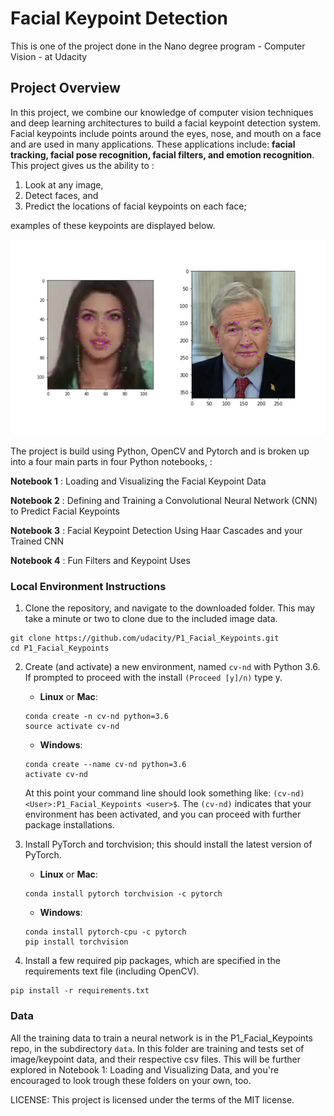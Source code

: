 [image1]: ./images/key_pts_example.png "Facial Keypoint Detection System"

# Facial Keypoint Detection
This is one of the project done in the Nano degree program - Computer Vision - at Udacity
## Project Overview

In this project, we combine our knowledge of computer vision techniques and deep learning architectures to build a facial keypoint detection system. Facial keypoints include points around the eyes, nose, and mouth on a face and are used in many applications. These applications include: **facial tracking, facial pose recognition, facial filters, and emotion recognition**. <br>
This project gives us the ability to :<br>
1. Look at any image, 
2. Detect faces, and 
3. Predict the locations of facial keypoints on each face; 

examples of these keypoints are displayed below.

![Facial Keypoint Detection][image1]

The project is build using Python, OpenCV and Pytorch and is broken up into a four main parts in four Python notebooks, :

__Notebook 1__ : Loading and Visualizing the Facial Keypoint Data

__Notebook 2__ : Defining and Training a Convolutional Neural Network (CNN) to Predict Facial Keypoints

__Notebook 3__ : Facial Keypoint Detection Using Haar Cascades and your Trained CNN

__Notebook 4__ : Fun Filters and Keypoint Uses


### Local Environment Instructions

1. Clone the repository, and navigate to the downloaded folder. This may take a minute or two to clone due to the included image data.
```
git clone https://github.com/udacity/P1_Facial_Keypoints.git
cd P1_Facial_Keypoints
```

2. Create (and activate) a new environment, named `cv-nd` with Python 3.6. If prompted to proceed with the install `(Proceed [y]/n)` type y.

	- __Linux__ or __Mac__: 
	```
	conda create -n cv-nd python=3.6
	source activate cv-nd
	```
	- __Windows__: 
	```
	conda create --name cv-nd python=3.6
	activate cv-nd
	```
	
	At this point your command line should look something like: `(cv-nd) <User>:P1_Facial_Keypoints <user>$`. The `(cv-nd)` indicates that your environment has been activated, and you can proceed with further package installations.

3. Install PyTorch and torchvision; this should install the latest version of PyTorch.
	
	- __Linux__ or __Mac__: 
	```
	conda install pytorch torchvision -c pytorch 
	```
	- __Windows__: 
	```
	conda install pytorch-cpu -c pytorch
	pip install torchvision
	```

6. Install a few required pip packages, which are specified in the requirements text file (including OpenCV).
```
pip install -r requirements.txt
```

### Data

All the training data to train a neural network is in the P1_Facial_Keypoints repo, in the subdirectory `data`. In this folder are training and tests set of image/keypoint data, and their respective csv files. This will be further explored in Notebook 1: Loading and Visualizing Data, and you're encouraged to look trough these folders on your own, too.


LICENSE: This project is licensed under the terms of the MIT license.
